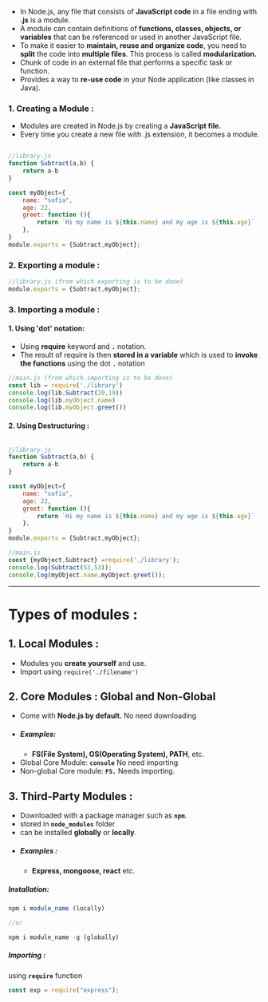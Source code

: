 -  In Node.js, any file that consists of **JavaScript code** in a file ending with **.js** is a module.
- A module can contain definitions of **functions, classes, objects, or variables** that can be referenced or used in another JavaScript file.
- To make it easier to **maintain, reuse and organize code**, you need to **split** the code into **multiple files**. This process is called **modularization.**
- Chunk of code in an external file that performs a specific task or function.
- Provides a way to **re-use code** in your Node application  (like classes in Java).

### 1. Creating a Module :
* Modules are created in Node.js by creating a **JavaScript file.**
* Every time you create a new file with .js extension, it becomes a module.
```js

//library.js
function Subtract(a,b) {
    return a-b
}

const myObject={
    name: "sofia",
    age: 22,
    greet: function (){
        return `Hi my name is ${this.name} and my age is ${this.age}`
    },   
}
module.exports = {Subtract,myObject};
```
### 2. Exporting a module :
```js
//library.js (from which exporting is to be done)
module.exports = {Subtract,myObject};
```

### 3. Importing a module :

   #### 1.  Using 'dot' notation:
 
- Using **require**  keyword and **`.`** notation.
- The result of require is then **stored in a variable** which is used to **invoke the functions** using the dot **`.`** notation
```js
//main.js (from which importing is to be done)
const lib = require('./library')
console.log(lib.Subtract(20,19))
console.log(lib.myObject.name)
console.log(lib.myObject.greet())

```

#### 2. Using Destructuring :

```js

//library.js
function Subtract(a,b) {
    return a-b
}

const myObject={
    name: "sofia",
    age: 22,
    greet: function (){
        return `Hi my name is ${this.name} and my age is ${this.age}`
    },   
}
module.exports = {Subtract,myObject};
```

```js
//main.js
const {myObject,Subtract} =require('./library');
console.log(Subtract(53,53));
console.log(myObject.name,myObject.greet());
```

---
# Types of modules :
## 1. Local Modules :
- Modules you **create yourself** and use.
-  Import using `require('./filename')`
## 2. Core Modules : Global and Non-Global 
- Come with **Node.js by default.** No need downloading
- ##### Examples: 
	- **FS(File System), OS(Operating System), PATH**, etc.
- Global Core Module: **`console`** No need importing
- Non-global Core module: **`FS.`** Needs importing.
## 3. Third-Party Modules :
- Downloaded with a package manager such as **`npm`**.
- stored in **`node_modules`** folder
- can be installed **globally** or **locally**.
- ##### Examples :
	- **Express, mongoose, react** etc.
##### Installation: 

```js
npm i module_name (locally)

//or

npm i module_name -g (globally)
```

##### Importing :
using **`require`** function
```js
const exp = require("express");
```
